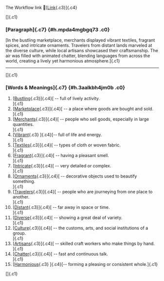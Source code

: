 The Workflow link
👏[[Link](https://www.google.com/url?q=http://www.google.com&sa=D&source=editors&ust=1759051456734507&usg=AOvVaw3Wfc9zI7qNT0ZdDbrSomG1){.c3}]{.c4}

[]{.c1}

### [Paragraph]{.c7} {#h.mpda4mgbgq73 .c0}

[In the bustling marketplace, merchants displayed vibrant textiles,
fragrant spices, and intricate ornaments. Travelers from distant lands
marveled at the diverse culture, while local artisans showcased their
craftsmanship. The air was filled with animated chatter, blending
languages from across the world, creating a lively yet harmonious
atmosphere.]{.c1}

------------------------------------------------------------------------

[]{.c1}

### [Words & Meanings]{.c7} {#h.3aalkbh4jm0b .c0}

1.  [[Bustling](https://www.google.com/url?q=http://www.google.com&sa=D&source=editors&ust=1759051456735711&usg=AOvVaw1qprWpYwpyTs9O8GzSKAeo){.c3}]{.c4}[ --
    full of lively activity.\
    ]{.c1}
2.  [[Marketplace](https://www.google.com/url?q=http://www.google.com&sa=D&source=editors&ust=1759051456735950&usg=AOvVaw1qmNx4f68UWMsJCEfrZGW7){.c3}]{.c4}[ --
    a place where goods are bought and sold.\
    ]{.c1}
3.  [[Merchants](https://www.google.com/url?q=http://www.google.com&sa=D&source=editors&ust=1759051456736182&usg=AOvVaw35KveHmW8Y-filHAznTipM){.c3}]{.c4}[ --
    people who sell goods, especially in large quantities.\
    ]{.c1}
4.  [[Vibrant](https://www.google.com/url?q=http://www.google.com&sa=D&source=editors&ust=1759051456736456&usg=AOvVaw1SOkr2vtZ0LvnxIgK-zAKo){.c3}
    ]{.c4}[-- full of life and energy.\
    ]{.c1}
5.  [[Textiles](https://www.google.com/url?q=http://www.google.com&sa=D&source=editors&ust=1759051456736638&usg=AOvVaw31np5btHQd8iwsT0bNz2Rn){.c3}]{.c4}[ --
    types of cloth or woven fabric.\
    ]{.c1}
6.  [[Fragrant](https://www.google.com/url?q=http://www.google.com&sa=D&source=editors&ust=1759051456736845&usg=AOvVaw1rXfsCmbQV26yBXt0wFpT8){.c3}]{.c4}[ --
    having a pleasant smell.\
    ]{.c1}
7.  [[Intricate](https://www.google.com/url?q=http://www.google.com&sa=D&source=editors&ust=1759051456737036&usg=AOvVaw0gpI0aTjyVlUnQEDtiIUuX){.c3}]{.c4}[ --
    very detailed or complex.\
    ]{.c1}
8.  [[Ornaments](https://www.google.com/url?q=http://www.google.com&sa=D&source=editors&ust=1759051456737235&usg=AOvVaw06l59HxAT0VDD69WgAxn_t){.c3}]{.c4}[ --
    decorative objects used to beautify something.\
    ]{.c1}
9.  [[Travelers](https://www.google.com/url?q=http://www.google.com&sa=D&source=editors&ust=1759051456737462&usg=AOvVaw0a16hkUwsNnhaTx9rTHM-o){.c3}]{.c4}[ --
    people who are journeying from one place to another.\
    ]{.c1}
10. [[Distant](https://www.google.com/url?q=http://www.google.com&sa=D&source=editors&ust=1759051456737684&usg=AOvVaw2HIs1SEpYAcJ_L_5wG4mCu){.c3}]{.c4}[ --
    far away in space or time.\
    ]{.c1}
11. [[Diverse](https://www.google.com/url?q=http://www.google.com&sa=D&source=editors&ust=1759051456737862&usg=AOvVaw3cjHsJ3X5ltNIKZH0qsc1O){.c3}]{.c4}[ --
    showing a great deal of variety.\
    ]{.c1}
12. [[Culture](https://www.google.com/url?q=http://www.google.com&sa=D&source=editors&ust=1759051456738035&usg=AOvVaw3c01wWFYQ9FFwLOBkprysd){.c3}]{.c4}[ --
    the customs, arts, and social institutions of a group.\
    ]{.c1}
13. [[Artisans](https://www.google.com/url?q=http://www.google.com&sa=D&source=editors&ust=1759051456738244&usg=AOvVaw0dfNzBB-pNWnViUu8br2JQ){.c3}]{.c4}[ --
    skilled craft workers who make things by hand.\
    ]{.c1}
14. [[Chatter](https://www.google.com/url?q=http://www.google.com&sa=D&source=editors&ust=1759051456738473&usg=AOvVaw2ZvaOSRHwdmlA2PHnNTMuj){.c3}]{.c4}[ --
    fast and continuous talk.\
    ]{.c1}
15. [[Harmonious](https://www.google.com/url?q=http://www.google.com&sa=D&source=editors&ust=1759051456738734&usg=AOvVaw2rvWE0V-VX4tMOk67YgpJa){.c3}
    ]{.c4}[-- forming a pleasing or consistent whole.]{.c1}

[]{.c1}

